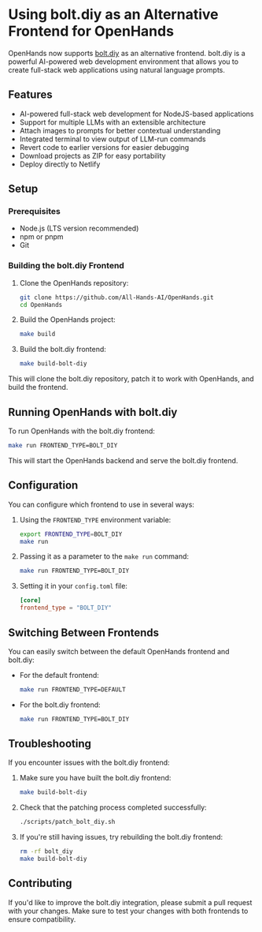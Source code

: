 # Using bolt.diy as an Alternative Frontend for OpenHands

OpenHands now supports [bolt.diy](https://github.com/stackblitz-labs/bolt.diy) as an alternative frontend. bolt.diy is a powerful AI-powered web development environment that allows you to create full-stack web applications using natural language prompts.

## Features

- AI-powered full-stack web development for NodeJS-based applications
- Support for multiple LLMs with an extensible architecture
- Attach images to prompts for better contextual understanding
- Integrated terminal to view output of LLM-run commands
- Revert code to earlier versions for easier debugging
- Download projects as ZIP for easy portability
- Deploy directly to Netlify

## Setup

### Prerequisites

- Node.js (LTS version recommended)
- npm or pnpm
- Git

### Building the bolt.diy Frontend

1. Clone the OpenHands repository:
   ```bash
   git clone https://github.com/All-Hands-AI/OpenHands.git
   cd OpenHands
   ```

2. Build the OpenHands project:
   ```bash
   make build
   ```

3. Build the bolt.diy frontend:
   ```bash
   make build-bolt-diy
   ```

This will clone the bolt.diy repository, patch it to work with OpenHands, and build the frontend.

## Running OpenHands with bolt.diy

To run OpenHands with the bolt.diy frontend:

```bash
make run FRONTEND_TYPE=BOLT_DIY
```

This will start the OpenHands backend and serve the bolt.diy frontend.

## Configuration

You can configure which frontend to use in several ways:

1. Using the `FRONTEND_TYPE` environment variable:
   ```bash
   export FRONTEND_TYPE=BOLT_DIY
   make run
   ```

2. Passing it as a parameter to the `make run` command:
   ```bash
   make run FRONTEND_TYPE=BOLT_DIY
   ```

3. Setting it in your `config.toml` file:
   ```toml
   [core]
   frontend_type = "BOLT_DIY"
   ```

## Switching Between Frontends

You can easily switch between the default OpenHands frontend and bolt.diy:

- For the default frontend:
  ```bash
  make run FRONTEND_TYPE=DEFAULT
  ```

- For the bolt.diy frontend:
  ```bash
  make run FRONTEND_TYPE=BOLT_DIY
  ```

## Troubleshooting

If you encounter issues with the bolt.diy frontend:

1. Make sure you have built the bolt.diy frontend:
   ```bash
   make build-bolt-diy
   ```

2. Check that the patching process completed successfully:
   ```bash
   ./scripts/patch_bolt_diy.sh
   ```

3. If you're still having issues, try rebuilding the bolt.diy frontend:
   ```bash
   rm -rf bolt_diy
   make build-bolt-diy
   ```

## Contributing

If you'd like to improve the bolt.diy integration, please submit a pull request with your changes. Make sure to test your changes with both frontends to ensure compatibility.